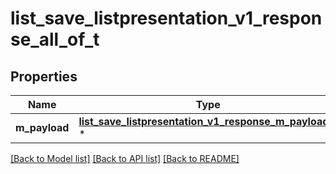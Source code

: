 # list_save_listpresentation_v1_response_all_of_t

## Properties
Name | Type | Description | Notes
------------ | ------------- | ------------- | -------------
**m_payload** | [**list_save_listpresentation_v1_response_m_payload_t**](list_save_listpresentation_v1_response_m_payload.md) \* |  | 

[[Back to Model list]](../README.md#documentation-for-models) [[Back to API list]](../README.md#documentation-for-api-endpoints) [[Back to README]](../README.md)


